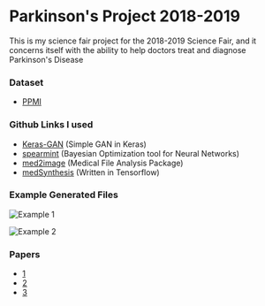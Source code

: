 # Parkinson's Project 2018-2019

This is my science fair project for the 2018-2019 Science Fair, and it concerns itself with the ability to help doctors treat and diagnose Parkinson's Disease

### Dataset
* [PPMI](https://ida.loni.usc.edu/login.jsp?project=PPMI)

### Github Links I used
* [Keras-GAN](https://github.com/eriklindernoren/Keras-GAN) (Simple GAN in Keras)
* [spearmint](https://github.com/JasperSnoek/spearmint) (Bayesian Optimization tool for Neural Networks)
* [med2image](https://github.com/FNNDSC/med2image) (Medical File Analysis Package)
* [medSynthesis](https://github.com/ginobilinie/medSynthesis) (Written in Tensorflow)

### Example Generated Files
![Example 1](Gen1.gif)

![Example 2](Gen2.gif)

### Papers
* [1](https://arxiv.org/abs/1803.01229)
* [2](https://arxiv.org/abs/1711.04340)
* [3](https://arxiv.org/abs/1801.05401)
